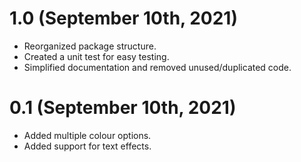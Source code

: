 # 1.0 (September 10th, 2021)
- Reorganized package structure.
- Created a unit test for easy testing.
- Simplified documentation and removed unused/duplicated code.

# 0.1 (September 10th, 2021)
- Added multiple colour options.
- Added support for text effects.